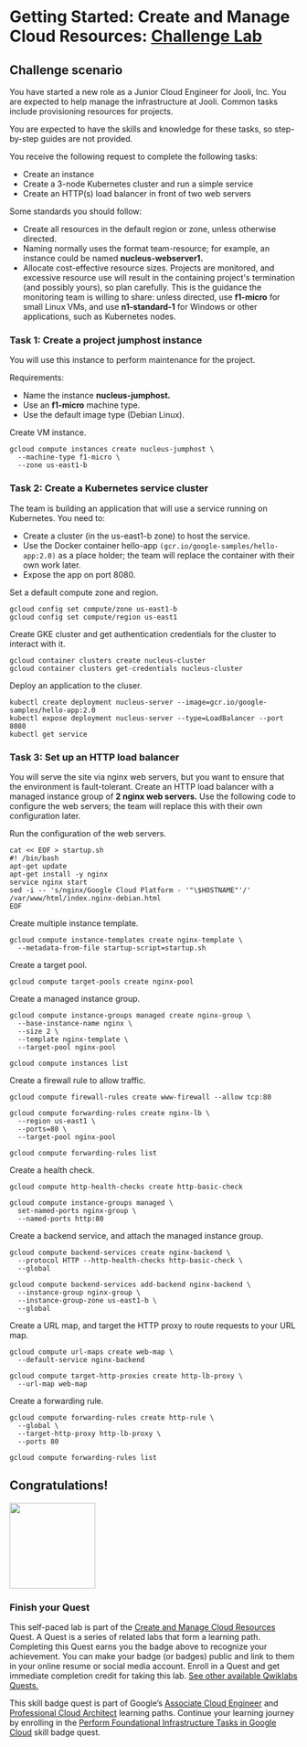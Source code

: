 # Getting Started: Create and Manage Cloud Resources: [Challenge Lab](https://www.qwiklabs.com/focuses/10258?parent=catalog)

## Challenge scenario
You have started a new role as a Junior Cloud Engineer for Jooli, Inc. You are expected to help manage the infrastructure at Jooli. Common tasks include provisioning resources for projects.

You are expected to have the skills and knowledge for these tasks, so step-by-step guides are not provided.

You receive the following request to complete the following tasks:
- Create an instance
- Create a 3-node Kubernetes cluster and run a simple service
- Create an HTTP(s) load balancer in front of two web servers

Some standards you should follow:
- Create all resources in the default region or zone, unless otherwise directed.
- Naming normally uses the format team-resource; for example, an instance could be named **nucleus-webserver1.**
- Allocate cost-effective resource sizes. Projects are monitored, and excessive resource use will result in the containing project's termination (and possibly yours), so plan carefully. This is the guidance the monitoring team is willing to share: unless directed, use **f1-micro** for small Linux VMs, and use **n1-standard-1** for Windows or other applications, such as Kubernetes nodes.

### Task 1: Create a project jumphost instance
You will use this instance to perform maintenance for the project.

Requirements:
- Name the instance **nucleus-jumphost.**
- Use an **f1-micro** machine type.
- Use the default image type (Debian Linux).

Create VM instance.
```
gcloud compute instances create nucleus-jumphost \
  --machine-type f1-micro \
  --zone us-east1-b
```

### Task 2: Create a Kubernetes service cluster
The team is building an application that will use a service running on Kubernetes. You need to:
- Create a cluster (in the us-east1-b zone) to host the service.
- Use the Docker container hello-app `(gcr.io/google-samples/hello-app:2.0)` as a place holder; the team will replace the container with their own work later.
- Expose the app on port 8080.

Set a default compute zone and region.
```
gcloud config set compute/zone us-east1-b
gcloud config set compute/region us-east1
```

Create GKE cluster and get authentication credentials for the cluster to interact with it.
```
gcloud container clusters create nucleus-cluster
gcloud container clusters get-credentials nucleus-cluster
```

Deploy an application to the cluser.
```
kubectl create deployment nucleus-server --image=gcr.io/google-samples/hello-app:2.0
kubectl expose deployment nucleus-server --type=LoadBalancer --port 8080
kubectl get service
```

### Task 3: Set up an HTTP load balancer
You will serve the site via nginx web servers, but you want to ensure that the environment is fault-tolerant. Create an HTTP load balancer with a managed instance group of **2 nginx web servers.** Use the following code to configure the web servers; the team will replace this with their own configuration later.

Run the configuration of the web servers.

```
cat << EOF > startup.sh
#! /bin/bash
apt-get update
apt-get install -y nginx
service nginx start
sed -i -- 's/nginx/Google Cloud Platform - '"\$HOSTNAME"'/' /var/www/html/index.nginx-debian.html
EOF
```

Create multiple instance template.
```
gcloud compute instance-templates create nginx-template \
  --metadata-from-file startup-script=startup.sh
```

Create a target pool.
```
gcloud compute target-pools create nginx-pool
```

Create a managed instance group.
```
gcloud compute instance-groups managed create nginx-group \
  --base-instance-name nginx \
  --size 2 \
  --template nginx-template \
  --target-pool nginx-pool
  
gcloud compute instances list
```

Create a firewall rule to allow traffic.
```
gcloud compute firewall-rules create www-firewall --allow tcp:80

gcloud compute forwarding-rules create nginx-lb \
  --region us-east1 \
  --ports=80 \
  --target-pool nginx-pool
  
gcloud compute forwarding-rules list
```

Create a health check.
```
gcloud compute http-health-checks create http-basic-check

gcloud compute instance-groups managed \
  set-named-ports nginx-group \
  --named-ports http:80
```

Create a backend service, and attach the managed instance group.
```
gcloud compute backend-services create nginx-backend \
  --protocol HTTP --http-health-checks http-basic-check \
  --global
  
gcloud compute backend-services add-backend nginx-backend \
  --instance-group nginx-group \
  --instance-group-zone us-east1-b \
  --global
```

Create a URL map, and target the HTTP proxy to route requests to your URL map.
```
gcloud compute url-maps create web-map \
  --default-service nginx-backend
  
gcloud compute target-http-proxies create http-lb-proxy \
  --url-map web-map
```

Create a forwarding rule.
```
gcloud compute forwarding-rules create http-rule \
  --global \
  --target-http-proxy http-lb-proxy \
  --ports 80
  
gcloud compute forwarding-rules list
```


## Congratulations!
<img src="https://github.com/kkkkk317/qwiklabs-challenge-lab-gcp/blob/main/img/Create-and-Manage-Cloud-Resources.png" height="150" />

### Finish your Quest
This self-paced lab is part of the [Create and Manage Cloud Resources](https://google.qwiklabs.com/quests/120) Quest. A Quest is a series of related labs that form a learning path. Completing this Quest earns you the badge above to recognize your achievement. You can make your badge (or badges) public and link to them in your online resume or social media account. Enroll in a Quest and get immediate completion credit for taking this lab. [See other available Qwiklabs Quests.](https://google.qwiklabs.com/catalog)

This skill badge quest is part of Google’s [Associate Cloud Engineer](https://cloud.google.com/certification/cloud-engineer) and [Professional Cloud Architect](https://cloud.google.com/certification/cloud-architect) learning paths. Continue your learning journey by enrolling in the [Perform Foundational Infrastructure Tasks in Google Cloud](https://google.qwiklabs.com/quests/118) skill badge quest.

